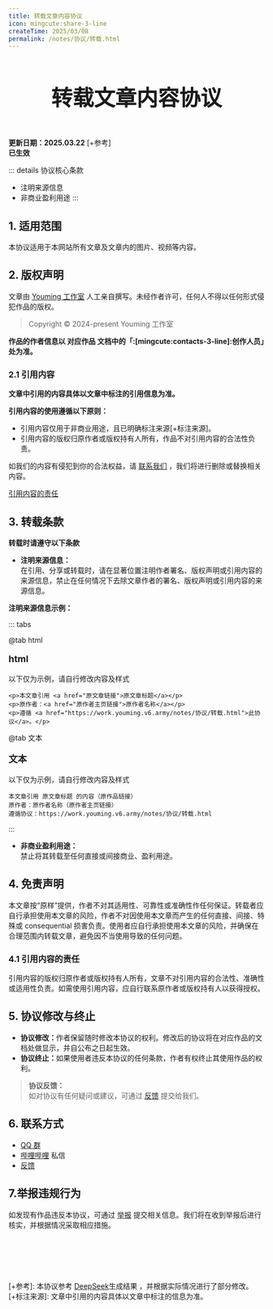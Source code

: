 ```yaml
---
title: 转载文章内容协议
icon: mingcute:share-3-line
createTime: 2025/03/08
permalink: /notes/协议/转载.html
---
```


<div style="text-align: center; ">
    <p style="font-size: 42px; font-weight: 650; margin-top: 60px">转载文章内容协议</p>
    <p style="margin-top: 50px"></p>
</div>

**更新日期：2025.03.22** [+参考]  
**已生效**

::: details 协议核心条款
- 注明来源信息
- 非商业盈利用途
:::

## 1. 适用范围

本协议适用于本网站所有文章及文章内的图片、视频等内容。

## 2. 版权声明

文章由 [Youming 工作室](/notes/更多/工作室.html) 人工亲自撰写。未经作者许可，任何人不得以任何形式侵犯作品的版权。

> Copyright © 2024-present Youming 工作室

<strong>作品的作者信息以 对应作品 文档中的「:[mingcute:contacts-3-line]:创作人员」处为准。</strong>

### 2.1 引用内容

<strong>文章中引用的内容具体以文章中标注的引用信息为准。</strong>

<strong>引用内容的使用遵循以下原则：</strong>

- 引用内容仅用于非商业用途，且已明确标注来源[+标注来源]。
- 引用内容的版权归原作者或版权持有人所有，作品不对引用内容的合法性负责。

如我们的内容有侵犯到你的合法权益，请 [联系我们](#_6-联系方式) ，我们将进行删除或替换相关内容。

[引用内容的责任](#_4-1-引用内容的责任)

## 3. 转载条款

<strong>转载时请遵守以下条款</strong>

- <strong>注明来源信息：</strong>  
在引用、分享或转载时，请在显著位置注明作者署名、版权声明或引用内容的来源信息，禁止在任何情况下去除文章作者的署名、版权声明或引用内容的来源信息。

<strong>注明来源信息示例：</strong>

::: tabs

@tab html

<p style="font-size: 18px; font-weight: 650; ">html</p>
以下仅为示例，请自行修改内容及样式

```
<p>本文章引用 <a href="原文章链接">原文章标题</a></p>
<p>原作者：<a href="原作者主页链接">原作者名称</a></p>
<p>遵循 <a href="https://work.youming.v6.army/notes/协议/转载.html">此协议</a>。</p>
```

@tab 文本

<p style="font-size: 18px; font-weight: 650; ">文本</p>
以下仅为示例，请自行修改内容及样式

```
本文章引用 原文章标题 的内容（原作品链接）
原作者：原作者名称（原作者主页链接）
遵循协议：https://work.youming.v6.army/notes/协议/转载.html
```

:::

- <strong>非商业盈利用途：</strong>  
禁止将其转载至任何直接或间接商业、盈利用途。

## 4. 免责声明

本文章按“原样”提供，作者不对其适用性、可靠性或准确性作任何保证。转载者应自行承担使用本文章的风险，作者不对因使用本文章而产生的任何直接、间接、特殊或 consequential 损害负责。使用者应自行承担使用本文章的风险，并确保在合理范围内转载文章，避免因不当使用导致的任何问题。

### 4.1 引用内容的责任

引用内容的版权归原作者或版权持有人所有，文章不对引用内容的合法性、准确性或适用性负责。如需使用引用内容，应自行联系原作者或版权持有人以获得授权。

## 5. 协议修改与终止

- <strong>协议修改：</strong>作者保留随时修改本协议的权利。修改后的协议将在对应作品的文档处做显示，并自公布之日起生效。
- <strong>协议终止：</strong>如果使用者违反本协议的任何条款，作者有权终止其使用作品的权利。

> <strong>协议反馈：</strong>  
> 如对协议有任何疑问或建议，可通过 [反馈](/notes/反馈中心/反馈.html#bug) 提交给我们。

## 6. 联系方式

- [QQ 群](/链接.html#qq-群)
- [哔哩哔哩](https://space.bilibili.com/1337092956) 私信
- [反馈](/notes/反馈中心/反馈.html)

## 7.举报违规行为

如发现有作品违反本协议，可通过 [举报](/notes/反馈中心/举报违规行为.html) 提交相关信息。我们将在收到举报后进行核实，并根据情况采取相应措施。

<p style="margin-top: 100px"></p>


[+参考]: 本协议参考 [DeepSeek](https://chat.deepseek.com/)生成结果 ，并根据实际情况进行了部分修改。
[+标注来源]: 文章中引用的内容具体以文章中标注的信息为准。
